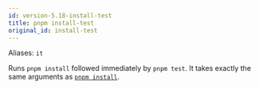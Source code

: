 ```yaml
---
id: version-5.18-install-test
title: pnpm install-test
original_id: install-test
---
```


Aliases: `it`

Runs `pnpm install` followed immediately by `pnpm test`. It takes exactly the
same arguments as [`pnpm install`](install).
